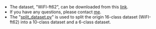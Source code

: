 * The dataset, "WiFI-ft62", can be downloaded from this [link](https://pan.baidu.com/s/1JPqWY0-UPUT-sC-D9C6Rkg?pwd=xl66).
* If you have any questions, please contact [me](mailto:1023010411@njupt.edu.cn).
* The "[split_dataset.py](./split_dataset.py)" is used to split the origin 16-class dataset (WiFI-ft62) into a 10-class dataset and a 6-class dataset.
